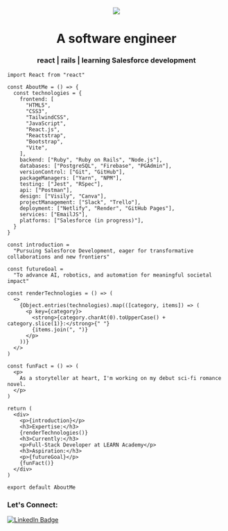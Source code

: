<h1 align="center">
    <img src="https://readme-typing-svg.herokuapp.com/?lines=Hi,+I'm+Jeremie!+👋🏽;Nice+to+meet+you!+🙂&center=true&size=30&color=29d2a">
</h1>

<h1 align="center">A software engineer</h1>
<h3 align="center">react | rails | learning Salesforce development</h3>

```
import React from "react"

const AboutMe = () => {
  const technologies = {
    frontend: [
      "HTML5",
      "CSS3",
      "TailwindCSS",
      "JavaScript",
      "React.js",
      "Reactstrap",
      "Bootstrap",
      "Vite",
    ],
    backend: ["Ruby", "Ruby on Rails", "Node.js"],
    databases: ["PostgreSQL", "Firebase", "PGAdmin"],
    versionControl: ["Git", "GitHub"],
    packageManagers: ["Yarn", "NPM"],
    testing: ["Jest", "RSpec"],
    api: ["Postman"],
    design: ["Visily", "Canva"],
    projectManagement: ["Slack", "Trello"],
    deployment: ["Netlify", "Render", "GitHub Pages"],
    services: ["EmailJS"],
    platforms: ["Salesforce (in progress)"],
  }
}

const introduction =
  "Pursuing Salesforce Development, eager for transformative collaborations and new frontiers"

const futureGoal =
  "To advance AI, robotics, and automation for meaningful societal impact"

const renderTechnologies = () => (
  <>
    {Object.entries(technologies).map(([category, items]) => (
      <p key={category}>
        <strong>{category.charAt(0).toUpperCase() + category.slice(1)}:</strong>{" "}
        {items.join(", ")}
      </p>
    ))}
  </>
)

const funFact = () => (
  <p>
    As a storyteller at heart, I'm working on my debut sci-fi romance novel.
  </p>
)

return (
  <div>
    <p>{introduction}</p>
    <h3>Expertise:</h3>
    {renderTechnologies()}
    <h3>Currently:</h3>
    <p>Full-Stack Developer at LEARN Academy</p>
    <h3>Aspiration:</h3>
    <p>{futureGoal}</p>
    {funFact()}
  </div>
)

export default AboutMe
```

<h3 align="left">Let's Connect:</h3>
<p align="left">
  <a href="https://linkedin.com/in/jeremiejoseph" target="_blank">
    <img src="https://img.shields.io/badge/-Jeremie%20Joseph-blue?style=flat-square&logo=Linkedin&logoColor=white&link=https://linkedin.com/in/jeremiejoseph" alt="LinkedIn Badge">
  </a>
</p>
